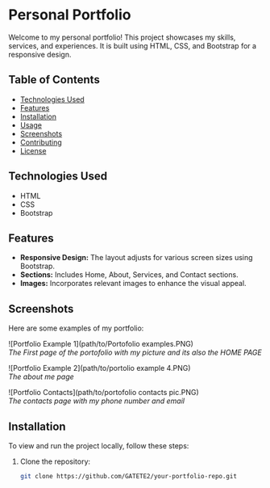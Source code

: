 # Personal Portfolio

Welcome to my personal portfolio! This project showcases my skills, services, and experiences. It is built using HTML, CSS, and Bootstrap for a responsive design.

## Table of Contents

- [Technologies Used](#technologies-used)
- [Features](#features)
- [Installation](#installation)
- [Usage](#usage)
- [Screenshots](#screenshots)
- [Contributing](#contributing)
- [License](#license)

## Technologies Used

- HTML
- CSS
- Bootstrap

## Features

- **Responsive Design:** The layout adjusts for various screen sizes using Bootstrap.
- **Sections:** Includes Home, About, Services, and Contact sections.
- **Images:** Incorporates relevant images to enhance the visual appeal.

## Screenshots

Here are some examples of my portfolio:

![Portfolio Example 1](path/to/Portofolio examples.PNG)  
*The First page of the portofolio with my picture and its also the HOME PAGE*

![Portfolio Example 2](path/to/portolio example 4.PNG)  
*The about me page*

![Portfolio Contacts](path/to/portofolio contacts pic.PNG)  
*The contacts page with my phone number and email*

## Installation

To view and run the project locally, follow these steps:

1. Clone the repository:

   ```bash
   git clone https://github.com/GATETE2/your-portfolio-repo.git

